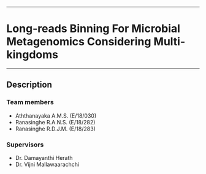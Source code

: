___
# Long-reads Binning For Microbial Metagenomics Considering Multi-kingdoms
___

## Description

### Team members
- Aththanayaka A.M.S. (E/18/030)
- Ranasinghe R.A.N.S. (E/18/282)
- Ranasinghe R.D.J.M. (E/18/283) 

### Supervisors
- Dr. Damayanthi Herath
- Dr. Vijni Mallawaarachchi

